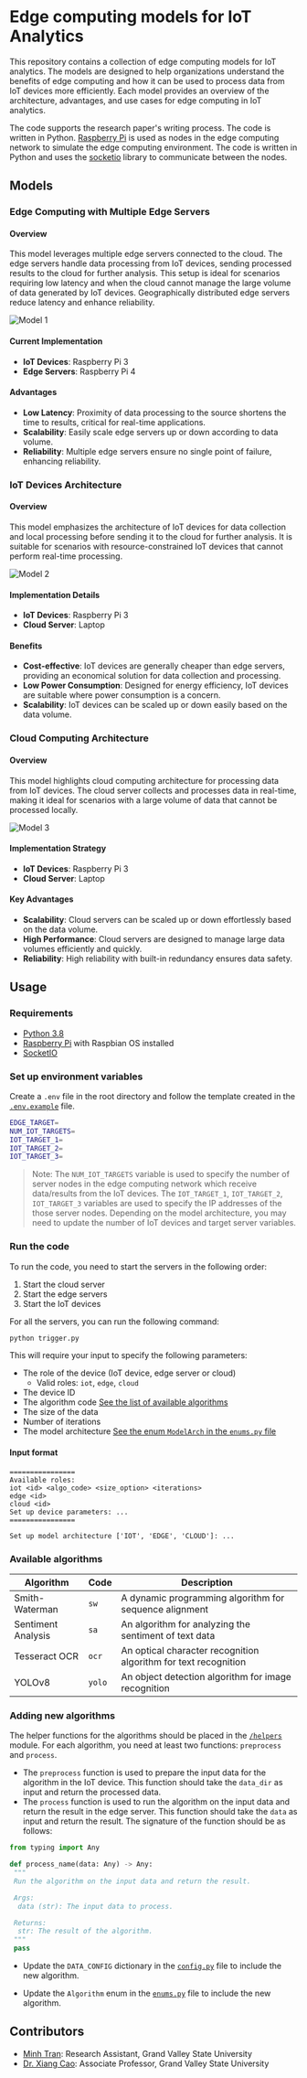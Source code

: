 # Edge computing models for IoT Analytics

This repository contains a collection of edge computing models for IoT analytics. The models are designed to help organizations understand the benefits of edge computing and how it can be used to process data from IoT devices more efficiently. Each model provides an overview of the architecture, advantages, and use cases for edge computing in IoT analytics.

The code supports the research paper's writing process. The code is written in Python. [Raspberry Pi](https://www.raspberrypi.org/) is used as nodes in the edge computing network to simulate the edge computing environment. The code is written in Python and uses the [socketio](https://python-socketio.readthedocs.io/en/latest/) library to communicate between the nodes.

## Models

### Edge Computing with Multiple Edge Servers

#### Overview

This model leverages multiple edge servers connected to the cloud. The edge servers handle data processing from IoT devices, sending processed results to the cloud for further analysis. This setup is ideal for scenarios requiring low latency and when the cloud cannot manage the large volume of data generated by IoT devices. Geographically distributed edge servers reduce latency and enhance reliability.

![Model 1](images/model1.png)

#### Current Implementation

- **IoT Devices**: Raspberry Pi 3
- **Edge Servers**: Raspberry Pi 4

#### Advantages

- **Low Latency**: Proximity of data processing to the source shortens the time to results, critical for real-time applications.
- **Scalability**: Easily scale edge servers up or down according to data volume.
- **Reliability**: Multiple edge servers ensure no single point of failure, enhancing reliability.

### IoT Devices Architecture

#### Overview

This model emphasizes the architecture of IoT devices for data collection and local processing before sending it to the cloud for further analysis. It is suitable for scenarios with resource-constrained IoT devices that cannot perform real-time processing.

![Model 2](images/model2.png)

#### Implementation Details

- **IoT Devices**: Raspberry Pi 3
- **Cloud Server**: Laptop

#### Benefits

- **Cost-effective**: IoT devices are generally cheaper than edge servers, providing an economical solution for data collection and processing.
- **Low Power Consumption**: Designed for energy efficiency, IoT devices are suitable where power consumption is a concern.
- **Scalability**: IoT devices can be scaled up or down easily based on the data volume.

### Cloud Computing Architecture

#### Overview

This model highlights cloud computing architecture for processing data from IoT devices. The cloud server collects and processes data in real-time, making it ideal for scenarios with a large volume of data that cannot be processed locally.

![Model 3](images/model3.png)

#### Implementation Strategy

- **IoT Devices**: Raspberry Pi 3
- **Cloud Server**: Laptop

#### Key Advantages

- **Scalability**: Cloud servers can be scaled up or down effortlessly based on the data volume.
- **High Performance**: Cloud servers are designed to manage large data volumes efficiently and quickly.
- **Reliability**: High reliability with built-in redundancy ensures data safety.

## Usage

### Requirements

- [Python 3.8](https://www.python.org/downloads/release/python-380/)
- [Raspberry Pi](https://www.raspberrypi.org/) with Raspbian OS installed
- [SocketIO](https://python-socketio.readthedocs.io/en/latest/)

### Set up environment variables

Create a `.env` file in the root directory and follow the template created in the [`.env.example`](https://github.com/minhtran241/edge-computing-models/blob/main/.env.example) file.

```bash
EDGE_TARGET=
NUM_IOT_TARGETS=
IOT_TARGET_1=
IOT_TARGET_2=
IOT_TARGET_3=
```

> Note: The `NUM_IOT_TARGETS` variable is used to specify the number of server nodes in the edge computing network which receive data/results from the IoT devices. The `IOT_TARGET_1`, `IOT_TARGET_2`, `IOT_TARGET_3` variables are used to specify the IP addresses of the those server nodes. Depending on the model architecture, you may need to update the number of IoT devices and target server variables.

### Run the code

To run the code, you need to start the servers in the following order:

1. Start the cloud server
2. Start the edge servers
3. Start the IoT devices

For all the servers, you can run the following command:

```bash
python trigger.py
```

This will require your input to specify the following parameters:

- The role of the device (IoT device, edge server or cloud)
  - Valid roles: `iot`, `edge`, `cloud`
- The device ID
- The algorithm code [See the list of available algorithms](#available-algorithms)
- The size of the data
- Number of iterations
- The model architecture [See the enum `ModelArch` in the `enums.py` file](https://github.com/minhtran241/edge-computing-models/blob/main/models/enums.py)

#### Input format

```
================
Available roles:
iot <id> <algo_code> <size_option> <iterations>
edge <id>
cloud <id>
Set up device parameters: ...
================
```

```
Set up model architecture ['IOT', 'EDGE', 'CLOUD']: ...
```

### Available algorithms

| Algorithm | Code | Description |
| --- | --- | --- |
| Smith-Waterman | `sw` | A dynamic programming algorithm for sequence alignment |
| Sentiment Analysis | `sa` | An algorithm for analyzing the sentiment of text data |
| Tesseract OCR | `ocr` | An optical character recognition algorithm for text recognition |
| YOLOv8 | `yolo` | An object detection algorithm for image recognition |

### Adding new algorithms

The helper functions for the algorithms should be placed in the [`/helpers`](https://github.com/minhtran241/edge-computing-models/tree/main/helpers) module. For each algorithm, you need at least two functions: `preprocess` and `process`.

- The `preprocess` function is used to prepare the input data for the algorithm in the IoT device. This function should take the `data_dir` as input and return the processed data.
- The `process` function is used to run the algorithm on the input data and return the result in the edge server. This function should take the `data` as input and return the result. The signature of the function should be as follows:

```python
from typing import Any

def process_name(data: Any) -> Any:
 """
 Run the algorithm on the input data and return the result.

 Args:
  data (str): The input data to process.

 Returns:
  str: The result of the algorithm.
 """
 pass
```

- Update the `DATA_CONFIG` dictionary in the [`config.py`](https://github.com/minhtran241/edge-computing-models/blob/main/config.py) file to include the new algorithm.

- Update the `Algorithm` enum in the [`enums.py`](https://github.com/minhtran241/edge-computing-models/blob/main/models/enums.py) file to include the new algorithm.

## Contributors

- [Minh Tran](https://minhtran-nine.vercel.app): Research Assistant, Grand Valley State University
- [Dr. Xiang Cao](https://www.linkedin.com/in/xiang-cao-15183570/): Associate Professor, Grand Valley State University
